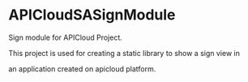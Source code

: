 # APICloudSASignModule
Sign module for APICloud Project.

This project is used for creating a static library to show a sign view in 

an application created on apicloud platform.